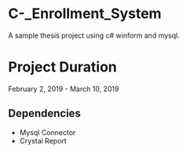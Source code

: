 # C-_Enrollment_System

A sample thesis project using c# winform and mysql.

# Project Duration
February 2, 2019 - March 10, 2019

## Dependencies

* Mysql Connector
* Crystal Report
